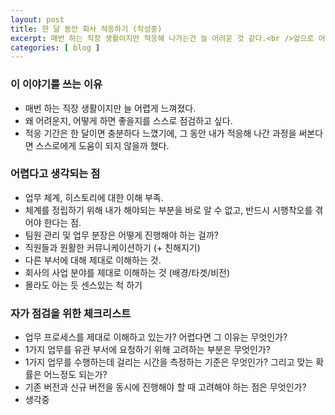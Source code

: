 ```yaml
---
layout: post
title: 한 달 동안 회사 적응하기 (작성중)
excerpt: 매번 하는 직장 생활이지만 적응해 나가는건 늘 어려운 것 같다.<br />앞으로 어떻게 적응해 나갈지 쭉 적어보기.
categories: [ blog ]
---
```


### 이 이야기를 쓰는 이유
- 매번 하는 직장 생활이지만 늘 어렵게 느껴졌다.
- 왜 어려운지, 어떻게 하면 좋을지를 스스로 점검하고 싶다.
- 적응 기간은 한 달이면 충분하다 느꼈기에, 그 동안 내가 적응해 나간 과정을 써본다면 스스로에게 도움이 되지 않을까 했다.

### 어렵다고 생각되는 점
- 업무 체계, 히스토리에 대한 이해 부족.
- 체계를 정립하기 위해 내가 해야되는 부분을 바로 알 수 없고, 반드시 시행착오를 겪어야 한다는 점.
- 팀원 관리 및 업무 분장은 어떻게 진행해야 하는 걸까?
- 직원들과 원활한 커뮤니케이션하기 (+ 친해지기)
- 다른 부서에 대해 제대로 이해하는 것.
- 회사의 사업 분야를 제대로 이해하는 것 (배경/타겟/비전)
- 몰라도 아는 듯 센스있는 척 하기


### 자가 점검을 위한 체크리스트
- 업무 프로세스를 제대로 이해하고 있는가? 어렵다면 그 이유는 무엇인가?
- 1가지 업무를 유관 부서에 요청하기 위해 고려하는 부분은 무엇인가?
- 1가지 업무를 수행하는데 걸리는 시간을 측정하는 기준은 무엇인가? 그리고 맞는 확률은 어느정도 되는가?
- 기존 버전과 신규 버전을 동시에 진행해야 할 때 고려해야 하는 점은 무엇인가?
- 생각중
